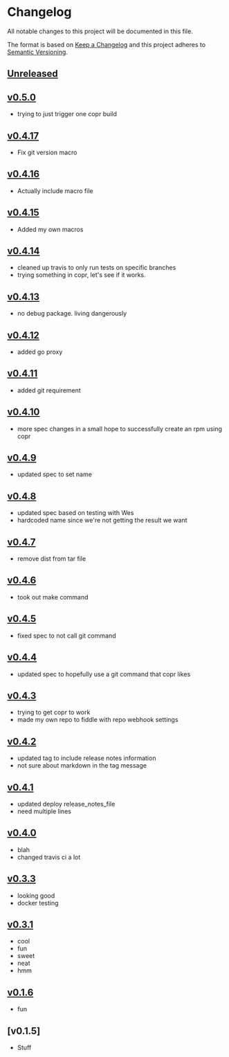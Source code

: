 # Changelog
All notable changes to this project will be documented in this file.

The format is based on [Keep a Changelog](http://keepachangelog.com/en/1.0.0/)
and this project adheres to [Semantic Versioning](http://semver.org/spec/v2.0.0.html).

## [Unreleased]

## [v0.5.0]
- trying to just trigger one copr build

## [v0.4.17]
- Fix git version macro

## [v0.4.16]
- Actually include macro file

## [v0.4.15]
- Added my own macros

## [v0.4.14]
- cleaned up travis to only run tests on specific branches
- trying something in copr, let's see if it works.

## [v0.4.13]
- no debug package. living dangerously

## [v0.4.12]
- added go proxy

## [v0.4.11]
- added git requirement

## [v0.4.10]
- more spec changes in a small hope to successfully create an rpm using copr

## [v0.4.9]
- updated spec to set name

## [v0.4.8]
- updated spec based on testing with Wes
- hardcoded name since we're not getting the result we want

## [v0.4.7]
- remove dist from tar file

## [v0.4.6]
- took out make command

## [v0.4.5]
- fixed spec to not call git command

## [v0.4.4]
- updated spec to hopefully use a git command that copr likes

## [v0.4.3]
- trying to get copr to work
- made my own repo to fiddle with repo webhook settings

## [v0.4.2]
- updated tag to include release notes information
- not sure about markdown in the tag message

## [v0.4.1]
- updated deploy release_notes_file
- need multiple lines

## [v0.4.0]
- blah
- changed travis ci a lot

## [v0.3.3]
- looking good
- docker testing

## [v0.3.1]
- cool
- fun
- sweet
- neat
- hmm

## [v0.1.6]
- fun

## [v0.1.5]
- Stuff

[Unreleased]: https://github.com/kcajmagic/testing/compare/v0.5.0...HEAD
[v0.5.0]: https://github.com/kcajmagic/testing/compare/v0.4.17...v0.5.0
[v0.4.17]: https://github.com/kcajmagic/testing/compare/v0.4.16...v0.4.17
[v0.4.16]: https://github.com/kcajmagic/testing/compare/v0.4.15...v0.4.16
[v0.4.15]: https://github.com/kcajmagic/testing/compare/v0.4.14...v0.4.15
[v0.4.14]: https://github.com/kcajmagic/testing/compare/v0.4.13...v0.4.14
[v0.4.13]: https://github.com/kcajmagic/testing/compare/v0.4.12...v0.4.13
[v0.4.12]: https://github.com/kcajmagic/testing/compare/v0.4.11...v0.4.12
[v0.4.11]: https://github.com/kcajmagic/testing/compare/v0.4.10...v0.4.11
[v0.4.10]: https://github.com/kcajmagic/testing/compare/v0.4.9...v0.4.10
[v0.4.9]: https://github.com/kcajmagic/testing/compare/v0.4.8...v0.4.9
[v0.4.8]: https://github.com/kcajmagic/testing/compare/v0.4.7...v0.4.8
[v0.4.7]: https://github.com/kcajmagic/testing/compare/v0.4.6...v0.4.7
[v0.4.6]: https://github.com/kcajmagic/testing/compare/v0.4.5...v0.4.6
[v0.4.5]: https://github.com/kcajmagic/testing/compare/v0.4.4...v0.4.5
[v0.4.4]: https://github.com/kcajmagic/testing/compare/v0.4.3...v0.4.4
[v0.4.3]: https://github.com/kcajmagic/testing/compare/v0.4.2...v0.4.3
[v0.4.2]: https://github.com/kcajmagic/testing/compare/v0.4.1...v0.4.2
[v0.4.1]: https://github.com/kcajmagic/testing/compare/v0.4.0...v0.4.1
[v0.4.0]: https://github.com/kcajmagic/testing/compare/v0.3.3...v0.4.0
[v0.3.3]: https://github.com/kcajmagic/testing/compare/v0.3.3-rc.1...v0.3.3
[v0.3.1]: https://github.com/kcajmagic/testing/compare/v0.3.1-rc.4...v0.3.1
[v0.1.6]: https://github.com/kcajmagic/testing/compare/v0.1.5...v0.1.5
